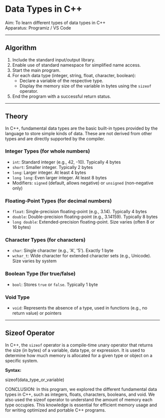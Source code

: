 # Data Types in C++

Aim: To learn different types of data types in C++  
Apparatus: Programiz / VS Code

---

## Algorithm

1. Include the standard input/output library.  
2. Enable use of standard namespace for simplified name access.  
3. Start the main program.  
4. For each data type (integer, string, float, character, boolean):  
   - Declare a variable of the respective type.  
   - Display the memory size of the variable in bytes using the `sizeof` operator.  
5. End the program with a successful return status.

---

## Theory

In C++, fundamental data types are the basic built-in types provided by the language to store simple kinds of data. These are not derived from other types and are directly supported by the compiler.

### Integer Types (for whole numbers)

- `int`: Standard integer (e.g., 42, -10). Typically 4 bytes  
- `short`: Smaller integer. Typically 2 bytes  
- `long`: Larger integer. At least 4 bytes  
- `long long`: Even larger integer. At least 8 bytes  
- Modifiers: `signed` (default, allows negative) or `unsigned` (non-negative only)

### Floating-Point Types (for decimal numbers)

- `float`: Single-precision floating-point (e.g., 3.14). Typically 4 bytes  
- `double`: Double-precision floating-point (e.g., 3.14159). Typically 8 bytes  
- `long double`: Extended-precision floating-point. Size varies (often 8 or 16 bytes)

### Character Types (for characters)

- `char`: Single character (e.g., 'A', '5'). Exactly 1 byte  
- `wchar_t`: Wide character for extended character sets (e.g., Unicode). Size varies by system

### Boolean Type (for true/false)

- `bool`: Stores `true` or `false`. Typically 1 byte

### Void Type

- `void`: Represents the absence of a type, used in functions (e.g., no return value) or pointers

---

## Sizeof Operator

In C++, the `sizeof` operator is a compile-time unary operator that returns the size (in bytes) of a variable, data type, or expression. It is used to determine how much memory is allocated for a given type or object on a specific system.

**Syntax:**  

sizeof(data_type_or_variable)

CONCLUSION:
In this program, we explored the different fundamental data types in C++, such as integers, floats, characters, booleans, and void.
We also used the sizeof operator to understand the amount of memory each type occupies.
This knowledge is essential for efficient memory usage and for writing optimized and portable C++ programs.
